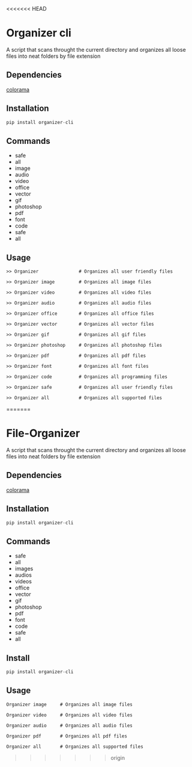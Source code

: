 <<<<<<< HEAD
# Organizer cli
A script that scans throught the current directory and organizes all loose files into neat folders by file extension

## Dependencies
[colorama](https://pypi.org/project/colorama/)

## Installation
```python
pip install organizer-cli
```

## Commands

* safe
* all
* image
* audio
* video
* office
* vector
* gif
* photoshop
* pdf
* font
* code
* safe
* all


## Usage 
```text
>> Organizer               # Organizes all user friendly files
```
```text
>> Organizer image         # Organizes all image files
```
```text
>> Organizer video         # Organizes all video files
```
```text
>> Organizer audio         # Organizes all audio files
```
```text
>> Organizer office        # Organizes all office files
```
```text
>> Organizer vector        # Organizes all vector files
```
```text
>> Organizer gif           # Organizes all gif files
```
```text
>> Organizer photoshop     # Organizes all photoshop files
```
```text
>> Organizer pdf           # Organizes all pdf files
```
```text
>> Organizer font          # Organizes all font files
```
```text
>> Organizer code          # Organizes all programming files
```
```text
>> Organizer safe          # Organizes all user friendly files
```
```text
>> Organizer all           # Organizes all supported files
```
=======
# File-Organizer
A script that scans throught the current directory and organizes all loose files into neat folders by file extension

## Dependencies
[colorama](https://pypi.org/project/colorama/)

## Installation
```python
pip install organizer-cli
```

## Commands

* safe
* all
* images
* audios
* videos
* office
* vector
* gif
* photoshop
* pdf
* font
* code
* safe
* all

## Install
```python
pip install organizer-cli
```

## Usage 
```text
Organizer image     # Organizes all image files
```
```text
Organizer video     # Organizes all video files
```
```text
Organizer audio     # Organizes all audio files
```
```text
Organizer pdf       # Organizes all pdf files
```
```text
Organizer all       # Organizes all supported files
```
>>>>>>> origin
